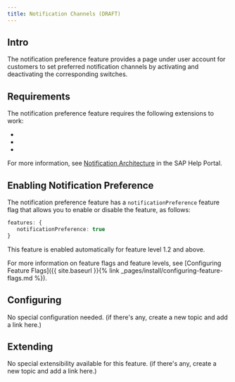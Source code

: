 ```yaml
---
title: Notification Channels (DRAFT)
---
```


## Intro

The notification preference feature provides a page under user account for customers to set preferred notification channels by activating and deactivating the corresponding switches. 


## Requirements

The notification preference feature requires the following extensions to work:

- 
- 
- 

For more information, see [Notification Architecture](https://help.sap.com/viewer/4c33bf189ab9409e84e589295c36d96e/1905/en-US/b090364cfbe94c6da1b69af62f585d79.html) in the SAP Help Portal.


## Enabling Notification Preference

The notification preference feature has a `notificationPreference` feature flag that allows you to enable or disable the feature, as follows:

```typescript
features: {
   notificationPreference: true
}
```

This feature is enabled automatically for feature level 1.2 and above.

For more information on feature flags and feature levels, see [Configuring Feature Flags]({{ site.baseurl }}{% link _pages/install/configuring-feature-flags.md %}).


## Configuring

No special configuration needed. (if there's any, create a new topic and add a link here.)


## Extending

No special extensibility available for this feature. (if there's any, create a new topic and add a link here.)

